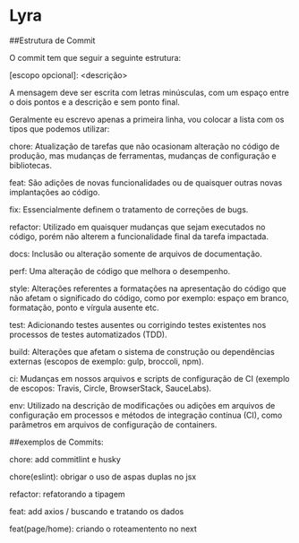 # Lyra


##Estrutura de Commit

O commit tem que seguir a seguinte estrutura:

<tipo>[escopo opcional]: <descrição>

A mensagem deve ser escrita com letras minúsculas, com um espaço entre o dois pontos e a descrição e sem ponto final.

Geralmente eu escrevo apenas a primeira linha, vou colocar a lista com os tipos que podemos utilizar:

chore: Atualização de tarefas que não ocasionam alteração no código de produção, mas mudanças de ferramentas, mudanças de configuração e bibliotecas.

feat: São adições de novas funcionalidades ou de quaisquer outras novas implantações ao código.

fix: Essencialmente definem o tratamento de correções de bugs.

refactor: Utilizado em quaisquer mudanças que sejam executados no código, porém não alterem a funcionalidade final da tarefa impactada.

docs: Inclusão ou alteração somente de arquivos de documentação.

perf: Uma alteração de código que melhora o desempenho.

style: Alterações referentes a formatações na apresentação do código que não afetam o significado do código, como por exemplo: espaço em branco, formatação, ponto e vírgula ausente etc.

test: Adicionando testes ausentes ou corrigindo testes existentes nos processos de testes automatizados (TDD).

build: Alterações que afetam o sistema de construção ou dependências externas (escopos de exemplo: gulp, broccoli, npm).

ci: Mudanças em nossos arquivos e scripts de configuração de CI (exemplo de escopos: Travis, Circle, BrowserStack, SauceLabs).

env: Utilizado na descrição de modificações ou adições em arquivos de configuração em processos e métodos de integração contínua (CI), como parâmetros em arquivos de configuração de containers.

##exemplos de Commits:

chore: add commitlint e husky

chore(eslint): obrigar o uso de aspas duplas no jsx

refactor: refatorando a tipagem

feat: add axios / buscando e tratando os dados

feat(page/home): criando o roteamentento no next

